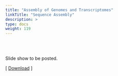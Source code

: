 ```yaml
---
title: "Assembly of Genomes and Transcriptomes"
linkTitle: "Sequence Assembly"
description: >
type: docs
weight: 119
---
```


<br></br>

Slide show to be posted.

[ [Download](...) ]




